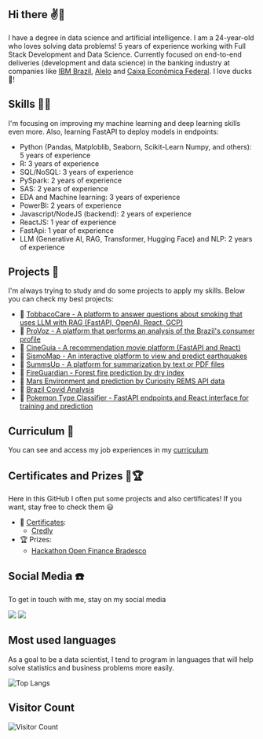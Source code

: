 ## Hi there ✌🦆
I have a degree in data science and artificial intelligence. I am a 24-year-old who loves solving data problems! 5 years of experience working with Full Stack Development and Data Science. Currently focused on end-to-end deliveries (development and data science) in the banking industry at companies like [IBM Brazil](https://www.ibm.com/br-pt), [Alelo](https://www.alelo.com.br/) and [Caixa Econômica Federal](https://www.caixa.gov.br/Paginas/home-caixa.aspx). I love ducks 🦆! 

## Skills 👨‍💻
I'm focusing on improving my machine learning and deep learning skills even more. Also, learning FastAPI to deploy models in endpoints:
- Python (Pandas, Matploblib, Seaborn, Scikit-Learn Numpy, and others): 5 years of experience
- R: 3 years of experience
- SQL/NoSQL: 3 years of experience
- PySpark: 2 years of experience
- SAS: 2 years of experience
- EDA and Machine learning: 3 years of experience
- PowerBI: 2 years of experience
- Javascript/NodeJS (backend): 2 years of experience
- ReactJS: 1 year of experience
- FastApi: 1 year of experience
- LLM (Generative AI, RAG, Transformer, Hugging Face) and NLP: 2 years of experience

## Projects 🧱
I'm always trying to study and do some projects to apply my skills. Below you can check my best projects:
- 🧱 [TobbacoCare - A platform to answer questions about smoking that uses LLM with RAG (FastAPI, OpenAI, React, GCP)](https://github.com/victoresende19/TobaccoCare)
- 🧱 [ProVoz - A platform that performs an analysis of the Brazil's consumer profile](https://github.com/victoresende19/ProVoz)
- 🧱 [CineGuia - A recommendation movie platform (FastAPI and React)](https://github.com/victoresende19/CineGuia)
- 🧱 [SismoMap - An interactive platform to view and predict earthquakes](https://github.com/victoresende19/earthquakes)
- 🧱 [SummsUp - A platform for summarization by text or PDF files](https://github.com/victoresende19/SummsUp)
- 🧱 [FireGuardian - Forest fire prediction by dry index](https://github.com/victoresende19/DryForestFire)
- 🧱 [Mars Environment and prediction by Curiosity REMS API data](https://github.com/victoresende19/Mars_Curiosity)
- 🧱 [Brazil Covid Analysis](https://github.com/victoresende19/Brazil_covid_analysis)
- 🧱 [Pokemon Type Classifier - FastAPI endpoints and React interface for training and prediction](https://github.com/victoresende19/PokemonClassifier)

## Curriculum 📄
You can see and access my job experiences in my [curriculum](https://github.com/victoresende19/Curriculum)

## Certificates and Prizes 📂🏆
Here in this GitHub I often put some projects and also certificates! If you want, stay free to check them 😃 
- 📂 [Certificates](https://github.com/victoresende19/Certificates):
  - [Credly](https://www.credly.com/users/victor-resende.72ace601/badges)
- 🏆 Prizes:
  - [Hackathon Open Finance Bradesco](https://bradescohackcup.com.br/index.html)

## Social Media ☎️
To get in touch with me, stay on my social media

<a href="https://www.linkedin.com/in/victor-resende-508b75196/" target="_blank"><img src="https://img.shields.io/badge/-LinkedIn-%230077B5?style=for-the-badge&logo=linkedin&logoColor=white" target="_blank"></a>  <a href = "https://open.spotify.com/user/victorresende?si=BAsJ2nxXSxOjjRn8c3uUZw"><img src="https://img.shields.io/badge/-Spotify-%23333?style=for-the-badge&logo=spotify&logoColor=green" target="_blank"></a>


## Most used languages
As a goal to be a data scientist, I tend to program in languages that will help solve statistics and business problems more easily.

![Top Langs](https://github-readme-stats.vercel.app/api/top-langs/?username=victoresende19&layout=compact&theme=dracula&title_color=White)


## Visitor Count
![Visitor Count](https://profile-counter.glitch.me/{victoresende19}/count.svg)
